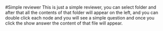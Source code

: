 #Simple reviewer
This is just a simple reviewer, you can select folder and after that all the contents of that folder
will appear on the left, and you can double click each node and you will see a simple question
and once you click the show answer the content of that file will appear.